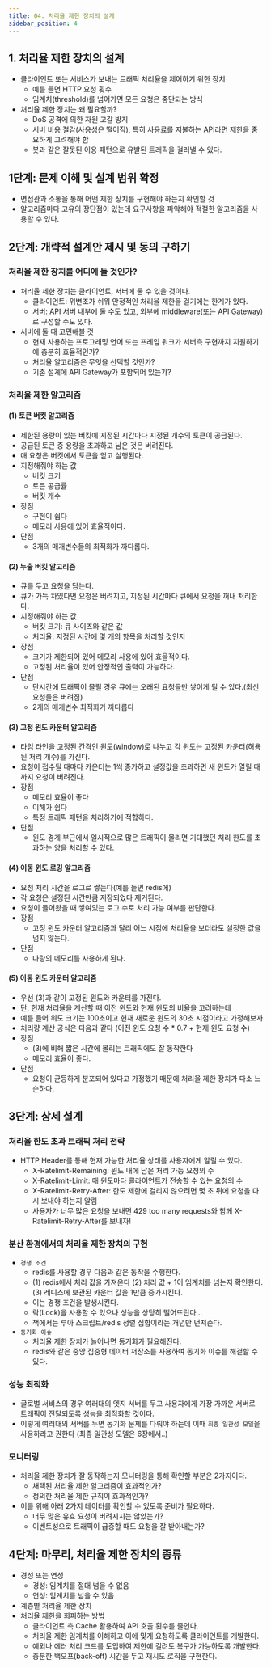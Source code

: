 ```yaml
---
title: 04. 처리율 제한 장치의 설계
sidebar_position: 4
---
```

## 1. 처리율 제한 장치의 설계
- 클라이언트 또는 서비스가 보내는 트래픽 처리율을 제어하기 위한 장치
  - 예를 들면 HTTP 요청 횟수
  - 임계치(threshold)를 넘어가면 모든 요청은 중단되는 방식
- 처리율 제한 장치는 왜 필요할까?
  - DoS 공격에 의한 자원 고갈 방지
  - 서버 비용 절감(사용성은 떨어짐), 특히 사용료를 지불하는 API라면 제한을 중요하게 고려해야 함
  - 봇과 같은 잘못된 이용 패턴으로 유발된 트래픽을 걸러낼 수 있다.

## 1단계: 문제 이해 및 설계 범위 확정
- 면접관과 소통을 통해 어떤 제한 장치를 구현해야 하는지 확인할 것
- 알고리즘마다 고유의 장단점이 있는데 요구사항을 파악해야 적절한 알고리즘을 사용할 수 있다.


## 2단계: 개략적 설계안 제시 및 동의 구하기
### 처리율 제한 장치를 어디에 둘 것인가?
- 처리율 제한 장치는 클라이언트, 서버에 둘 수 있을 것이다.
  - 클라이언트: 위변조가 쉬워 안정적인 처리율 제한을 걸기에는 한계가 있다.
  - 서버: API 서버 내부에 둘 수도 있고, 외부에 middleware(또는 API Gateway)로 구성할 수도 있다.
- 서버에 둘 때 고민해볼 것
  - 현재 사용하는 프로그래밍 언어 또는 프레임 워크가 서버측 구현까지 지원하기에 충분히 효율적인가?
  - 처리율 알고리즘은 무엇을 선택할 것인가?
  - 기존 설계에 API Gateway가 포함되어 있는가?

### 처리율 제한 알고리즘

#### (1) 토큰 버킷 알고리즘
- 제한된 용량이 있는 버킷에 지정된 시간마다 지정된 개수의 토큰이 공급된다.
- 공급된 토큰 중 용량을 초과하고 남은 것은 버려진다.
- 매 요청은 버킷에서 토큰을 얻고 실행된다.
- 지정해줘야 하는 값
  - 버킷 크기
  - 토큰 공급률
  - 버킷 개수
- 장점
  - 구현이 쉽다
  - 메모리 사용에 있어 효율적이다.
- 단점
  - 3개의 매개변수들의 최적화가 까다롭다.


#### (2) 누출 버킷 알고리즘
- 큐를 두고 요청을 담는다.
- 큐가 가득 차있다면 요청은 버려지고, 지정된 시간마다 큐에서 요청을 꺼내 처리한다.
- 지정해줘야 하는 값
  - 버킷 크기: 큐 사이즈와 같은 값
  - 처리율: 지정된 시간에 몇 개의 항목을 처리할 것인지
- 장점
  - 크기가 제한되어 있어 메모리 사용에 있어 효율적이다.
  - 고정된 처리율이 있어 안정적인 출력이 가능하다.
- 단점
  - 단시간에 트래픽이 몰릴 경우 큐에는 오래된 요청들만 쌓이게 될 수 있다.(최신 요청들은 버려짐)
  - 2개의 매개변수 최적화가 까다롭다

#### (3) 고정 윈도 카운터 알고리즘
- 타임 라인을 고정된 간격인 윈도(window)로 나누고 각 윈도는 고정된 카운터(허용된 처리 개수)를 가진다.
- 요청이 접수될 때마다 카운터는 1씩 증가하고 설정값을 초과하면 새 윈도가 열릴 때까지 요청이 버려진다.
- 장점
  - 메모리 효율이 좋다
  - 이해가 쉽다
  - 특정 트래픽 패턴을 처리하기에 적합하다.
- 단점
  - 윈도 경계 부근에서 일시적으로 많은 트래픽이 몰리면 기대했던 처리 한도를 초과하는 양을 처리할 수 있다.


#### (4) 이동 윈도 로깅 알고리즘
- 요청 처리 시간을 로그로 쌓는다(예를 들면 redis에)
- 각 요청은 설정된 시간만큼 저장되었다 제거된다.
- 요청이 들어왔을 때 쌓여있는 로그 수로 처리 가능 여부를 판단한다.
- 장점
  - 고정 윈도 카운터 알고리즘과 달리 어느 시점에 처리율을 보더라도 설정한 값을 넘지 않는다.
- 단점
  - 다량의 메모리를 사용하게 된다.


#### (5) 이동 윈도 카운터 알고리즘
- 우선 (3)과 같이 고정된 윈도와 카운터를 가진다.
- 단, 현재 처리율을 계산할 때 이전 윈도와 현재 윈도의 비율을 고려하는데
- 예를 들어 위도 크기는 100초이고 현재 새로운 윈도의 30초 시점이라고 가정해보자
- 처리량 계산 공식은 다음과 같다 (이전 윈도 요청 수 * 0.7 + 현재 윈도 요청 수)
- 장점
  - (3)에 비해 짧은 시간에 몰리는 트래픽에도 잘 동작한다
  - 메모리 효율이 좋다.
- 단점
  - 요청이 균등하게 분포되어 있다고 가정했기 때문에 처리율 제한 장치가 다소 느슨하다.


## 3단계: 상세 설계
### 처리율 한도 초과 트래픽 처리 전략
- HTTP Header를 통해 현재 가능한 처리율 상태를 사용자에게 알릴 수 있다.
  - X-Ratelimit-Remaining: 윈도 내에 남은 처리 가능 요청의 수
  - X-Ratelimit-Limit: 매 윈도마다 클라이언트가 전송할 수 있는 요청의 수
  - X-Ratelimit-Retry-After: 한도 제한에 걸리지 않으려면 몇 초 뒤에 요청을 다시 보내야 하는지 알림
  - 사용자가 너무 많은 요청을 보내면 429 too many requests와 함께 X-Ratelimit-Retry-After를 보내자!

### 분산 환경에서의 처리율 제한 장치의 구현
- `경쟁 조건`
  - redis를 사용할 경우 다음과 같은 동작을 수행한다.
  - (1) redis에서 처리 값을 가져온다 (2) 처리 값 + 1이 임계치를 넘는지 확인한다. (3) 레디스에 보관된 카운터 값을 1만큼 증가시킨다.
  - 이는 경쟁 조건을 발생시킨다.
  - 락(Lock)을 사용할 수 있으나 성능을 상당히 떨어뜨린다...
  - 책에서는 루아 스크립트/redis 정렬 집합이라는 개념만 던져준다.
- `동기화 이슈`
  - 처리율 제한 장치가 늘어나면 동기화가 필요해진다.
  - redis와 같은 중앙 집중형 데이터 저장소를 사용하여 동기화 이슈를 해결할 수 있다.

### 성능 최적화
- 글로벌 서비스의 경우 여러대의 엣지 서버를 두고 사용자에게 가장 가까운 서버로 트래픽이 전달되도록 성능을 최적화할 것이다.
- 이렇게 여러대의 서버를 두면 동기화 문제를 다뤄야 하는데 이때 `최종 일관성 모델`을 사용하라고 권한다 (최종 일관성 모델은 6장에서..)

### 모니터링
- 처리율 제한 장치가 잘 동작하는지 모니터링을 통해 확인할 부분은 2가지이다.
  - 채택된 처리율 제한 알고리즘이 효과적인가?
  - 정의한 처리율 제한 규칙이 효과적인가?
- 이를 위해 아래 2가지 데이터를 확인할 수 있도록 준비가 필요하다.
  - 너무 많은 유효 요청이 버려지지는 않았는가?
  - 이벤트성으로 트래픽이 급증할 때도 요청을 잘 받아내는가?

## 4단계: 마무리, 처리율 제한 장치의 종류
- 경성 또는 연성
  - 경성: 임계치를 절대 넘을 수 없음
  - 연성: 임계치를 넘을 수 있음
- 계층별 처리율 제한 장치
- 처리율 제한을 회피하는 방법
  - 클라이언트 측 Cache 활용하여 API 호출 횟수를 줄인다.
  - 처리율 제한 임계치를 이해하고 이에 맞게 요청하도록 클라이언트를 개발한다.
  - 예외나 에러 처리 코드를 도입하여 제한에 걸려도 복구가 가능하도록 개발한다.
  - 충분한 백오프(back-off) 시간을 두고 재시도 로직을 구현한다.